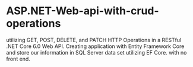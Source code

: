 # ASP.NET-Web-api-with-crud-operations
utilizing GET, POST, DELETE, and PATCH HTTP Operations in a RESTful .NET Core 6.0 Web API. Creating  application with Entity Framework Core and store our information in SQL Server data set utilizing EF Core. with no front end.
